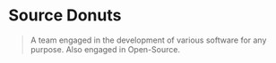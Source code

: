 # Source Donuts

> A team engaged in the development of various software for any purpose. Also engaged in Open-Source.

